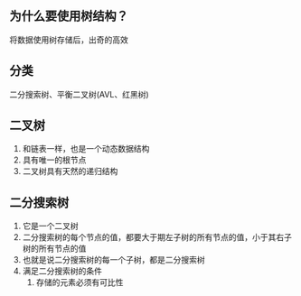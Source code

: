 ## 为什么要使用树结构？
将数据使用树存储后，出奇的高效
## 分类
二分搜索树、平衡二叉树(AVL、红黑树)
## 二叉树
1. 和链表一样，也是一个动态数据结构
2. 具有唯一的根节点
3. 二叉树具有天然的递归结构
## 二分搜索树
1. 它是一个二叉树
2. 二分搜索树的每个节点的值，都要大于期左子树的所有节点的值，小于其右子树的所有节点的值
3. 也就是说二分搜索树的每一个子树，都是二分搜索树
4. 满足二分搜索树的条件
    1. 存储的元素必须有可比性